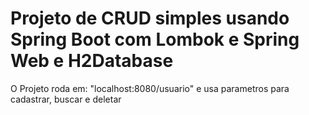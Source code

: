 # Projeto de CRUD simples usando Spring Boot com Lombok e Spring Web e H2Database

O Projeto roda em: "localhost:8080/usuario" e usa parametros para cadastrar, buscar e deletar
